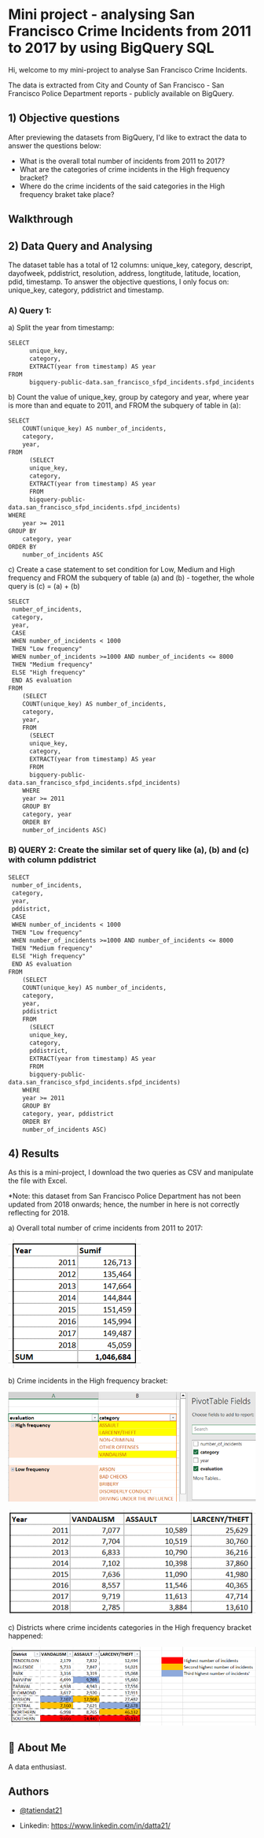 
# Mini project - analysing San Francisco Crime Incidents from 2011 to 2017 by using BigQuery SQL

Hi, welcome to my mini-project to analyse San Francisco Crime Incidents.

The data is extracted from City and County of San Francisco - San Francisco Police Department reports - publicly available on BigQuery.


## 1) Objective questions
After previewing the datasets from BigQuery, I'd like to extract the data to answer the questions below:
- What is the overall total number of incidents from 2011 to 2017?
- What are the categories of crime incidents in the High frequency bracket?
- Where do the crime incidents of the said categories in the High frequency braket take place?
## Walkthrough
## 2) Data Query and Analysing
The dataset table has a total of 12 columns: unique_key, category, descript, dayofweek, pddistrict, resolution, address, longtitude, latitude, location, pdid, timestamp. To answer the objective questions, I only focus on: unique_key, category, pddistrict and timestamp.

### A) Query 1:

a) Split the year from timestamp:


```
SELECT
      unique_key,
      category,
      EXTRACT(year from timestamp) AS year
FROM
      bigquery-public-data.san_francisco_sfpd_incidents.sfpd_incidents
```


b) Count the value of unique_key, group by category and year, where year is more than and equate to 2011, and FROM the subquery of table in (a):

```
SELECT
    COUNT(unique_key) AS number_of_incidents,
    category,
    year,
FROM
      (SELECT
      unique_key,
      category,
      EXTRACT(year from timestamp) AS year
      FROM
      bigquery-public-data.san_francisco_sfpd_incidents.sfpd_incidents)
WHERE
    year >= 2011
GROUP BY
    category, year
ORDER BY
    number_of_incidents ASC
```

c) Create a case statement to set condition for Low, Medium and High frequency and FROM the subquery of table (a) and (b) - together, the whole query is (c) = (a) + (b)

```
SELECT
 number_of_incidents,
 category,
 year,
 CASE
 WHEN number_of_incidents < 1000
 THEN "Low frequency"
 WHEN number_of_incidents >=1000 AND number_of_incidents <= 8000
 THEN "Medium frequency"
 ELSE "High frequency"
 END AS evaluation
FROM
    (SELECT
    COUNT(unique_key) AS number_of_incidents,
    category,
    year,
    FROM
      (SELECT
      unique_key,
      category,
      EXTRACT(year from timestamp) AS year
      FROM
      bigquery-public-data.san_francisco_sfpd_incidents.sfpd_incidents)
    WHERE
    year >= 2011
    GROUP BY
    category, year
    ORDER BY
    number_of_incidents ASC)
```

### B) QUERY 2: Create the similar set of query like (a), (b) and (c) with column pddistrict

```
SELECT
 number_of_incidents,
 category,
 year,
 pddistrict,
 CASE
 WHEN number_of_incidents < 1000
 THEN "Low frequency"
 WHEN number_of_incidents >=1000 AND number_of_incidents <= 8000
 THEN "Medium frequency"
 ELSE "High frequency"
 END AS evaluation
FROM
    (SELECT
    COUNT(unique_key) AS number_of_incidents,
    category,
    year,
    pddistrict
    FROM
      (SELECT
      unique_key,
      category,
      pddistrict,
      EXTRACT(year from timestamp) AS year
      FROM
      bigquery-public-data.san_francisco_sfpd_incidents.sfpd_incidents)
    WHERE
    year >= 2011
    GROUP BY
    category, year, pddistrict
    ORDER BY
    number_of_incidents ASC)
```


## 4) Results
As this is a mini-project, I download the two queries as CSV and manipulate the file with Excel.

*Note: this dataset from San Francisco Police Department has not been updated from 2018 onwards; hence, the number in here is not correctly reflecting for 2018.

a) Overall total number of crime incidents from 2011 to 2017:

![alt text](https://github.com/tatiendat21/SFPDcrimeincidents/blob/main/Overall%20total%20number%20of%20crime%20incidents.png?raw=true)

b) Crime incidents in the High frequency bracket:

![alt text](https://github.com/tatiendat21/SFPDcrimeincidents/blob/main/Crime%20incidents%20in%20the%20high%20frequency%20bracket.png?raw=true)

![alt text](https://github.com/tatiendat21/SFPDcrimeincidents/blob/main/Crime%20incidents%20in%20the%20high%20frequency%20bracket%20(2).png?raw=true)

c) Districts where crime incidents categories in the High frequency bracket happened:

![alt text](https://github.com/tatiendat21/SFPDcrimeincidents/blob/main/District%20where%20crime%20incident%20categories%20happened%20in%20the%20high%20frequency%20bracket.png?raw=true)
## 🚀 About Me
A data enthusiast.

## Authors

- [@tatiendat21](https://github.com/tatiendat21)

- Linkedin: https://www.linkedin.com/in/datta21/
